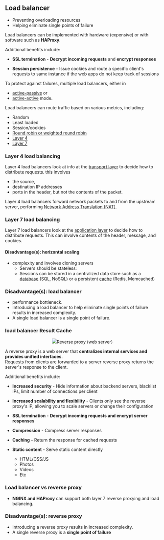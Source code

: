 ## Load balancer


* Preventing overloading resources
* Helping eliminate single points of failure

Load balancers can be implemented with hardware (expensive) or with software such as **HAProxy**.

Additional benefits include:

* **SSL termination** - **Decrypt incoming requests** and **encrypt  responses** 

* **Session persistence** - Issue cookies and route a specific client's requests to same instance if the web apps do not keep track of sessions

To protect against failures, multiple load balancers, either in 
*  [active-passive](#active-passive) or 
*  [active-active](#active-active) mode.

Load balancers can route traffic based on various metrics, including:

* Random
* Least loaded
* Session/cookies
* [Round robin or weighted round robin](http://g33kinfo.com/info/archives/2657)
* [Layer 4](#layer-4-load-balancing)
* [Layer 7](#layer-7-load-balancing)

### Layer 4 load balancing

Layer 4 load balancers look at info at the [transport layer](#communication) to decide how to distribute requests.  this involves 
* the source, 
* destination IP addresses
* ports in the header, but not the contents of the packet.  

Layer 4 load balancers forward network packets to and from the upstream server, performing [Network Address Translation (NAT)](https://www.nginx.com/resources/glossary/layer-4-load-balancing/).

### Layer 7 load balancing

Layer 7 load balancers look at the [application layer](#communication) to decide how to distribute requests.  This can involve contents of the header, message, and cookies.  

#### Disadvantage(s): horizontal scaling

* complexity and involves cloning servers
    * Servers should be stateless: 
    * Sessions can be stored in a centralized data store such as a [database](#database) (SQL, NoSQL) or a persistent [cache](#cache) (Redis, Memcached)

### Disadvantage(s): load balancer

* performance bottleneck.
* Introducing a load balancer to help eliminate single points of failure results in increased complexity.
* A single load balancer is a single point of failure.


### load balancer Result Cache
<p align="center">
  <img src="http://4.bp.blogspot.com/_j6mB7TMmJJY/TLlEpBawVMI/AAAAAAAAAfQ/Jp8vbVYnF0s/s400/P3.png/>
</p>



## Reverse proxy (web server)


A reverse proxy is a web server that **centralizes internal services and provides unified interfaces**.  
Requests from clients are forwarded to a server
reverse proxy returns the server's response to the client.

Additional benefits include:

* **Increased security** - Hide information about backend servers, blacklist IPs, limit number of connections per client
* **Increased scalability and flexibility** - Clients only see the reverse proxy's IP, allowing you to scale servers or change their configuration
* **SSL termination** - **Decrypt incoming requests and encrypt server responses**  

* **Compression** - Compress server responses
* **Caching** - Return the response for cached requests
* **Static content** - Serve static content directly
    * HTML/CSS/JS
    * Photos
    * Videos
    * Etc

### Load balancer vs reverse proxy

* **NGINX and HAProxy** can support both layer 7 reverse proxying and load balancing.

### Disadvantage(s): reverse proxy

* Introducing a reverse proxy results in increased complexity.
* A single reverse proxy is a **single point of failure**

